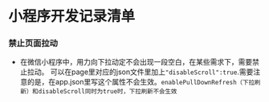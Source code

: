 # 小程序开发记录清单

### 禁止页面拉动
- 在微信小程序中，用力向下拉动定不会出现一段空白，在某些需求下，需要禁止拉动。
可以在page里对应的json文件里加上`"disableScroll":true`.需要注意的是，在app.json里写这个属性不会生效。`enablePullDownRefresh（下拉刷新）和disableScroll同时为true时，下拉刷新不会生效`
